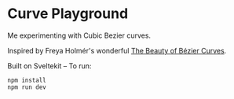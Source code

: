 # Curve Playground

Me experimenting with Cubic Bezier curves.

Inspired by Freya Holmér's wonderful [The Beauty of Bézier Curves](https://www.youtube.com/watch?v=aVwxzDHniEw).

Built on Sveltekit – To run:

```
npm install
npm run dev
```